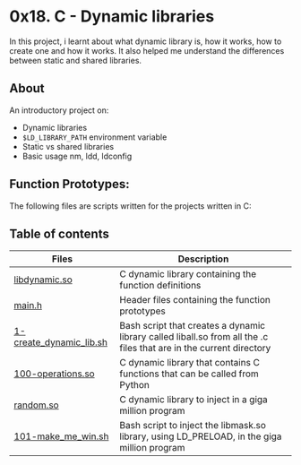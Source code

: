 # 0x18. C - Dynamic libraries

In this project, i learnt about what dynamic library is, how it works, how to create one and how it works. 
It also helped me understand the differences between static and shared libraries.

## About
An introductory project on:
- Dynamic libraries
- `$LD_LIBRARY_PATH` environment variable
- Static vs shared libraries
- Basic usage nm, ldd, ldconfig

## Function Prototypes:
The following files are scripts written for the projects written in C:


## Table of contents
Files | Description
----- | -----------
[libdynamic.so](./libdynamic.so) | C dynamic library containing the function definitions
[main.h](./main.h) | Header files containing the function prototypes
[1-create_dynamic_lib.sh](./1-create_dynamic_lib.sh) | Bash script that creates a dynamic library called liball.so from all the .c files that are in the current directory
[100-operations.so](./100-operations.so) | C dynamic library that contains C functions that can be called from Python
[random.so](./random.so) | C dynamic library to inject in a giga million program
[101-make_me_win.sh](./101-make_me_win.sh) | Bash script to inject the libmask.so library, using LD_PRELOAD, in the giga million program
